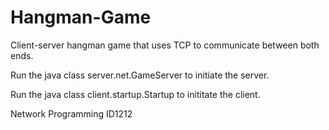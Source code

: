 # Hangman-Game

Client-server hangman game that uses TCP to communicate between both ends.

Run the java class server.net.GameServer to initiate the server.

Run the java class client.startup.Startup to inititate the client.

Network Programming ID1212
